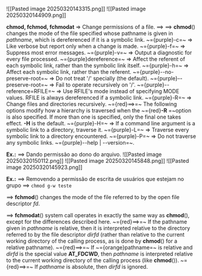 ![[Pasted image 20250320143315.png]]
![[Pasted image 20250320144909.png]]

**chmod, fchmod, fchmodat** => Change permissions of a file. ==> 
==> **chmod**() changes the mode of the file specified whose pathname is given in _pathname_, which is dereferenced if it is a symbolic link.
	~={purple}-c=~ => Like verbose but report only when a change is made.
	~={purple}-f=~ => Suppress most error messages.
	~={purple}-v=~ => Output a diagnostic for every file processed.
	~={purple}dereference=~ => Affect the referent of each symbolic link, rather than the symbolic link itself.
	~={purple}-h=~ => Affect each symbolic link, rather than the referent.
	~={purple}--no-preserve-root=~ => Do not treat '/' specially (the default).
	~={purple}--preserve-root=~ => Fail to operate recursively on '/'.
	~={purple}--reference=RFILE=~ => Use RFILE's mode instead of specifying MODE values. RFILE is always dereferenced if a symbolic link.
	~={purple}-R=~ => Change files and directories recursively.
~={red}==>=~ The following options modify how a hierarchy is traversed when the ~={red}**-R** =~option is also specified.  If more than one is specified, only the final one takes effect. **-H** is the default.
	~={purple}-H=~ => If a command line argument is a symbolic link to a directory, traverse it.
	~={purple}-L=~ => Traverse every symbolic link to a directory encountered.
	~={purple}-P=~ => Do not traverse any symbolic links.
	~={purple}--help | --version=~.

**Ex.:** ==> Dando permissão ao dono do arquivo.
![[Pasted image 20250320150112.png]]
![[Pasted image 20250320145848.png]]
![[Pasted image 20250320145923.png]]

**Ex.:** ==> Removendo a permissão de escrita de usuários que estejam no grupo ==>
`chmod g-w teste`

==> **fchmod**() changes the mode of the file referred to by the open file descriptor _fd_.



==> **fchmodat**() system call operates in exactly the same way as **chmod**(), except for the differences described here. ~={red}==>=~ If the pathname given in _pathname_ is relative, then it is interpreted relative to the directory referred to by the file descriptor _dirfd_ (rather than relative to the current working directory of the calling process, as is done by **chmod**() for a relative pathname). ~={red}==>=~ If ~={orange}pathname=~ is relative and _dirfd_ is the special value **AT_FDCWD**, then _pathname_ is interpreted relative to the current working directory of the calling process (like **chmod**()). ~={red}==>=~ If _pathname_ is absolute, then _dirfd_ is ignored.